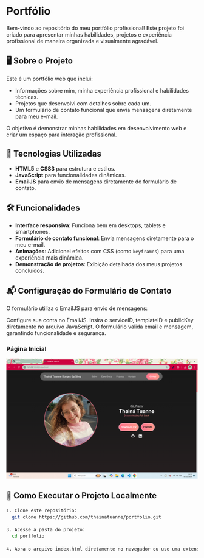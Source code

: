 # Portfólio
Bem-vindo ao repositório do meu portfólio profissional! Este projeto foi criado para apresentar minhas habilidades, projetos e experiência profissional de maneira organizada e visualmente agradável.

## 🖥️ Sobre o Projeto

Este é um portfólio web que inclui:
- Informações sobre mim, minha experiência profissional e habilidades técnicas.
- Projetos que desenvolvi com detalhes sobre cada um.
- Um formulário de contato funcional que envia mensagens diretamente para meu e-mail.

O objetivo é demonstrar minhas habilidades em desenvolvimento web e criar um espaço para interação profissional.

## 🎨 Tecnologias Utilizadas

- **HTML5** e **CSS3** para estrutura e estilos.
- **JavaScript** para funcionalidades dinâmicas.
- **EmailJS** para envio de mensagens diretamente do formulário de contato.

## 🛠️ Funcionalidades

- **Interface responsiva**: Funciona bem em desktops, tablets e smartphones.
- **Formulário de contato funcional**: Envia mensagens diretamente para o meu e-mail.
- **Animações**: Adicionei efeitos com CSS (como `keyframes`) para uma experiência mais dinâmica.
- **Demonstração de projetos**: Exibição detalhada dos meus projetos concluídos.

## 📬 Configuração do Formulário de Contato

O formulário utiliza o EmailJS para envio de mensagens:

Configure sua conta no EmailJS.
Insira o serviceID, templateID e publicKey diretamente no arquivo JavaScript.
O formulário valida email e mensagem, garantindo funcionalidade e segurança.

### Página Inicial

[![Visualizar Portfólio](assets/image.png)](https://portfolio-gnd1hmzje-thainas-projects-5785f71e.vercel.app/)

## 🚀 Como Executar o Projeto Localmente

```bash
1. Clone este repositório:
  git clone https://github.com/thainatuanne/portfolio.git

3. Acesse a pasta do projeto:
  cd portfolio

4. Abra o arquivo index.html diretamente no navegador ou use uma extensão como Live Server no VS Code para executar localmente.

```
